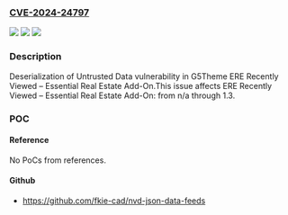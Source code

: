 ### [CVE-2024-24797](https://cve.mitre.org/cgi-bin/cvename.cgi?name=CVE-2024-24797)
![](https://img.shields.io/static/v1?label=Product&message=ERE%20Recently%20Viewed%20%E2%80%93%20Essential%20Real%20Estate%20Add-On&color=blue)
![](https://img.shields.io/static/v1?label=Version&message=n%2Fa%3C%3D%201.3%20&color=brighgreen)
![](https://img.shields.io/static/v1?label=Vulnerability&message=CWE-502%20Deserialization%20of%20Untrusted%20Data&color=brighgreen)

### Description

Deserialization of Untrusted Data vulnerability in G5Theme ERE Recently Viewed – Essential Real Estate Add-On.This issue affects ERE Recently Viewed – Essential Real Estate Add-On: from n/a through 1.3.

### POC

#### Reference
No PoCs from references.

#### Github
- https://github.com/fkie-cad/nvd-json-data-feeds

